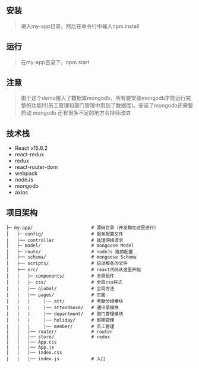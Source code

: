 ## 安装
> 进入my-app目录，然后在命令行中输入npm install
## 运行
> 在my-app目录下，npm start
## 注意
> 由于这个demo接入了数据库mongodb，所有要安装mongodb才能运行完整的功能!!!(员工管理和部门管理中用到了数据库)。安装了mongodb还需要启动
  mongodb
> 还有很多不足的地方会持续改进
## 技术栈
* React v15.6.2
* react-redux
* redux
* react-router-dom
* webpack
* nodeJs
* mongodb
* axios
## 项目架构
```
├─ my-app/                      # 源码目录（开发都在这里进行）
│   ├─ config/                  # 服务配置文件
|   |── controller              # 处理网络请求
│   ├─ model/                   # mongoose Model
│   ├─ route/                   # nodeJs 路由配置
│   ├── schema/                 # mongoose Schema
│   ├── scripts/                # 启动服务的文件
│   ├── src/                    # react代码从这里开始
│   │   ├─ components/          # 全局组件
│   │   ├─ css/                 # 全局css样式
|   |   |── global/             # 全局方法
|   |   |── pages/              # 页面
|   |   |     |── att/          # 考勤分组模块
|   |   |     |── attendance/   # 通讯录模块
|   |   |     |── department/   # 部门管理模块
|   |   |     |── holiday/      # 假期管理
|   |   |     |── member/       # 员工管理
|   |   |── router/             # router
|   |   |── store/              # redux
|   |   |── App.css
|   |   |── App.js
|   |   |── index.css
|   |   |── index.js            # 入口
```
